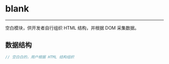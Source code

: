 # blank
---

空白模块，供开发者自行组织 HTML 结构，并根据 DOM 采集数据。

## 数据结构

```javascript
// 空白白的，用户根据 HTML 结构组织
```
